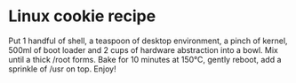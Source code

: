 # Linux cookie recipe
Put 1 handful of shell, a teaspoon of desktop environment, a pinch of kernel, 500ml of boot loader and 2 cups of hardware abstraction into a bowl. Mix until a thick /root forms. Bake for 10 minutes at 150°C, gently reboot, add a sprinkle of /usr on top. Enjoy!
